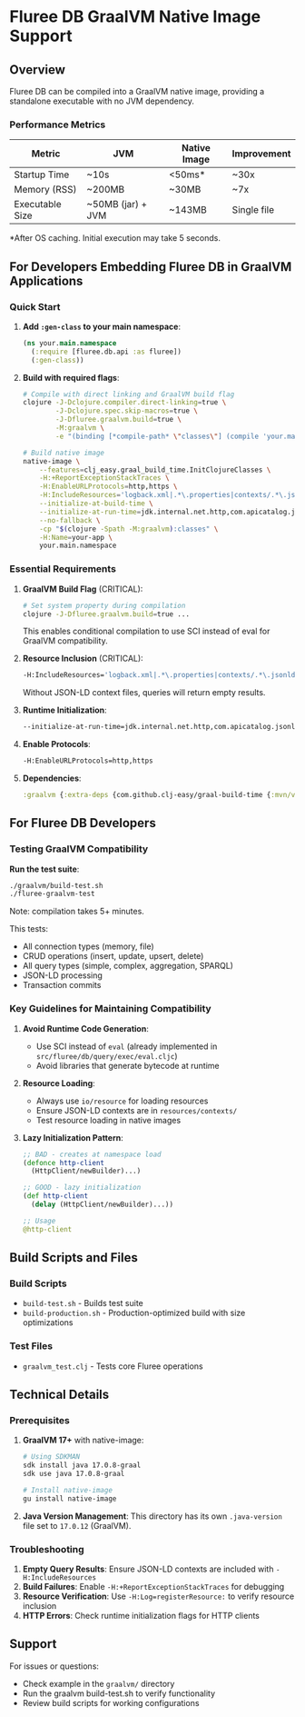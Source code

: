# Fluree DB GraalVM Native Image Support

## Overview

Fluree DB can be compiled into a GraalVM native image, providing a standalone executable with no JVM dependency.

### Performance Metrics

| Metric | JVM | Native Image | Improvement |
|--------|-----|--------------|-------------|
| Startup Time | ~10s | <50ms* | ~30x |
| Memory (RSS) | ~200MB | ~30MB | ~7x |
| Executable Size | ~50MB (jar) + JVM | ~143MB | Single file |

*After OS caching. Initial execution may take 5 seconds.

## For Developers Embedding Fluree DB in GraalVM Applications

### Quick Start

1. **Add `:gen-class` to your main namespace**:
   ```clojure
   (ns your.main.namespace
     (:require [fluree.db.api :as fluree])
     (:gen-class))
   ```

2. **Build with required flags**:
   ```bash
   # Compile with direct linking and GraalVM build flag
   clojure -J-Dclojure.compiler.direct-linking=true \
           -J-Dclojure.spec.skip-macros=true \
           -J-Dfluree.graalvm.build=true \
           -M:graalvm \
           -e "(binding [*compile-path* \"classes\"] (compile 'your.main.namespace))"

   # Build native image
   native-image \
       --features=clj_easy.graal_build_time.InitClojureClasses \
       -H:+ReportExceptionStackTraces \
       -H:EnableURLProtocols=http,https \
       -H:IncludeResources='logback.xml|.*\.properties|contexts/.*\.jsonld|contexts/.*\.edn|.*\.edn' \
       --initialize-at-build-time \
       --initialize-at-run-time=jdk.internal.net.http,com.apicatalog.jsonld.loader,com.apicatalog.jsonld.http,com.apicatalog.rdf,io.setl.rdf \
       --no-fallback \
       -cp "$(clojure -Spath -M:graalvm):classes" \
       -H:Name=your-app \
       your.main.namespace
   ```

### Essential Requirements

1. **GraalVM Build Flag** (CRITICAL):
   ```bash
   # Set system property during compilation
   clojure -J-Dfluree.graalvm.build=true ...
   ```
   This enables conditional compilation to use SCI instead of eval for GraalVM compatibility.

2. **Resource Inclusion** (CRITICAL):
   ```bash
   -H:IncludeResources='logback.xml|.*\.properties|contexts/.*\.jsonld|contexts/.*\.edn|.*\.edn'
   ```
   Without JSON-LD context files, queries will return empty results.

3. **Runtime Initialization**:
   ```bash
   --initialize-at-run-time=jdk.internal.net.http,com.apicatalog.jsonld.loader,com.apicatalog.jsonld.http,com.apicatalog.rdf,io.setl.rdf
   ```

4. **Enable Protocols**:
   ```bash
   -H:EnableURLProtocols=http,https
   ```

5. **Dependencies**:
   ```clojure
   :graalvm {:extra-deps {com.github.clj-easy/graal-build-time {:mvn/version "1.0.5"}}}
   ```

## For Fluree DB Developers

### Testing GraalVM Compatibility

**Run the test suite**:
   ```bash
   ./graalvm/build-test.sh
   ./fluree-graalvm-test
   ```
  
   Note: compilation takes 5+ minutes.

   This tests:
   - All connection types (memory, file)
   - CRUD operations (insert, update, upsert, delete)
   - All query types (simple, complex, aggregation, SPARQL)
   - JSON-LD processing
   - Transaction commits

### Key Guidelines for Maintaining Compatibility

1. **Avoid Runtime Code Generation**:
   - Use SCI instead of `eval` (already implemented in `src/fluree/db/query/exec/eval.cljc`)
   - Avoid libraries that generate bytecode at runtime

2. **Resource Loading**:
   - Always use `io/resource` for loading resources
   - Ensure JSON-LD contexts are in `resources/contexts/`
   - Test resource loading in native images

3. **Lazy Initialization Pattern**:
   ```clojure
   ;; BAD - creates at namespace load
   (defonce http-client 
     (HttpClient/newBuilder)...)
   
   ;; GOOD - lazy initialization
   (def http-client
     (delay (HttpClient/newBuilder)...))
   
   ;; Usage
   @http-client
   ```

## Build Scripts and Files

### Build Scripts
- `build-test.sh` - Builds test suite
- `build-production.sh` - Production-optimized build with size optimizations

### Test Files
- `graalvm_test.clj` - Tests core Fluree operations

## Technical Details

### Prerequisites

1. **GraalVM 17+** with native-image:
   ```bash
   # Using SDKMAN
   sdk install java 17.0.8-graal
   sdk use java 17.0.8-graal
   
   # Install native-image
   gu install native-image
   ```

2. **Java Version Management**:
   This directory has its own `.java-version` file set to `17.0.12` (GraalVM).


### Troubleshooting

1. **Empty Query Results**: Ensure JSON-LD contexts are included with `-H:IncludeResources`
2. **Build Failures**: Enable `-H:+ReportExceptionStackTraces` for debugging
3. **Resource Verification**: Use `-H:Log=registerResource:` to verify resource inclusion
4. **HTTP Errors**: Check runtime initialization flags for HTTP clients

## Support

For issues or questions:
- Check example in the `graalvm/` directory
- Run the graalvm build-test.sh to verify functionality
- Review build scripts for working configurations